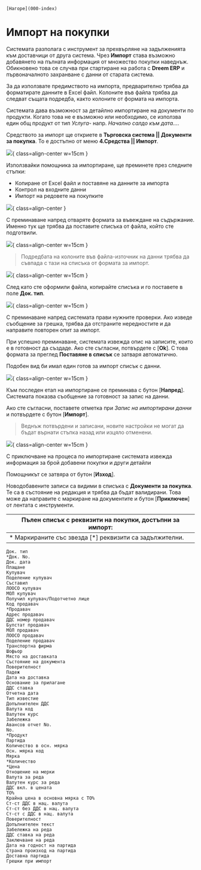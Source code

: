 ```{only} html
[Нагоре](000-index)
```

# **Импорт на покупки**

Системата разполага с инструмент за прехвърляне на задълженията към доставчици от друга система. Чрез **Импорт** става възможно добавянето на пълната информация от множество покупки наведнъж. Обикновено това се случва при стартиране на работа с **Dreem ERP** и първоначалното захранване с данни от старата система.  

За да използвате предимството на импорта, предварително трябва да форматирате данните в Excel файл. Колоните във файла трябва да следват същата подредба, както колоните от формата на импорта.   

Системата дава възможност за детайлно импортиране на документи по продукти. Когато това не е възможно или необходимо, се използва един общ продукт от тип *Услуга*- напр. *Начално салдо към дата...*.  

Средството за импорт ще откриете в **Търговска система || Документи за покупка**. То е достъпно от меню **4.Средства || Импорт**.    

![](907-purchases-import1.png){ class=align-center w=15cm }

Използвайки помощника за импортиране, ще преминете през следните стъпки:  

- Копиране от Excel файл и поставяне на данните за импорта  
- Контрол на входните данни  
- Импорт на редовете на покупките  

![](907-purchases-import2.png){ class=align-center }

С преминаване напред отваряте формата за въвеждане на съдържание. Именно тук ще трябва да поставите списъка от файла, който сте подготвили.  

![](907-purchases-import3.png){ class=align-center w=15cm }

> Подредбата на колоните във файла-източник на данни трябва да съвпада с тази на списъка от формата за импорт.  

![](907-purchases-import4.png){ class=align-center w=15cm }

След като сте оформили файла, копирайте списъка и го поставете в поле **Док. тип**.      

![](907-purchases-import5.png){ class=align-center w=15cm }

С преминаване напред системата прави нужните проверки. Ако изведе съобщение за грешка, трябва да отстраните нередностите и да направите повторен опит за импорт.  

При успешно преминаване, системата извежда опис на записите, които е в готовност да създаде. Ако сте съгласни, потвърдете с [**Ok**]. С това формата за преглед **Поставяне в списък** се затваря автоматично.   

Подобен вид би имал един готов за импорт списък с данни.  

![](907-purchases-import6.png){ class=align-center w=15cm }

Към последен етап на импортиране се преминава с бутон [**Напред**]. Системата показва съобщение за готовност за запис на данни.    

Ако сте съгласни, поставете отметка при *Запис на импортирани данни* и потвърдете с бутон [**Импорт**].  

> Веднъж потвърдени и записани, новите настройки не могат да бъдат върнати стъпка назад или изцяло отменени. 

![](907-purchases-import7.png){ class=align-center w=15cm }

С приключване на процеса по импортиране системата извежда информация за брой добавени покупки и други детайли 

Помощникът се затвяра от бутон [**Изход**].  

Новодобавените записи са видими в списъка с **Документи за покупка**. Те са в състояние на редакция и трябва да бъдат валидирани. Това може да направите с маркиране на документите и бутон [**Приключен**] от лентата с инструменти.   

|Пълен списък с реквизити на покупки, достъпни за импорт:|
|---|
|* Маркираните със звезда [*] реквизити са задължителни.|
    Док. тип
    *Док. No.
    Док. дата
    Плащане
    Купувач
    Поделение купувач
    Съставил
    ЛООСО купувач
    МОЛ купувач
    Получил купувач/Подотчетно лице
    Код продавач
    *Продавач
    Адрес продавач
    ДДС номер продавач
    Булстат продавач
    МОЛ продавач
    ЛООСО продавач
    Поделение продавач
    Транспортна фирма
    Шофьор
    Място на доставката
    Състояние на документа
    Поверителност
    Падеж
    Дата на доставка
    Основание за прилагане
    ДДС ставка
    Отчетна дата
    Тип известие
    Допълнителен ДДС
    Валута код
    Валутен курс
    Забележка
    Авансов отчет No.
    No.
    *Продукт
    Партида
    Количество в осн. мярка
    Осн. мярка код
    Мярка
    *Количество
    *Цена
    Отношение на мерки
    Валута за реда
    Валутен курс за реда
    ДДС вкл. в цената
    ТО%
    Крайна цена в основна мярка с ТО%
    Ст-ст ДДС в нац. валута
    Ст-ст без ДДС в нац. валута
    Ст-ст с ДДС в нац. валута
    Поверителност
    Допълнителен текст
    Забележка на реда
    ДДС ставка на реда
    Заключване на реда
    Дата на годност на партида
    Страна произход на партида
    Доставна партида
    Грешки при импорт
 
